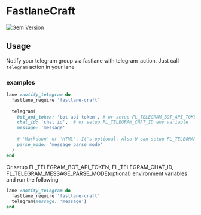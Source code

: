# FastlaneCraft

[![Gem Version](https://badge.fury.io/rb/fastlane-craft.svg)](https://badge.fury.io/rb/fastlane-craft)

## Usage

Notify your telegram group via fastlane with telegram_action.
Just call `telegram` action in your lane

### examples
```ruby
lane :notify_telegram do
  fastlane_require 'fastlane-craft'
 
  telegram(
    bot_api_token: 'bot api token', # or setup FL_TELEGRAM_BOT_API_TOKEN env variable
    chat_id: 'chat id',  # or setup FL_TELEGRAM_CHAT_ID env variable
    message: 'message'
  
    # 'Markdown' or 'HTML'. It's optional. Also U can setup FL_TELEGRAM_MESSAGE_PARSE_MODE env variable
    parse_mode: 'message parse mode'
  ) 
end
```

 Or setup FL_TELEGRAM_BOT_API_TOKEN, FL_TELEGRAM_CHAT_ID, FL_TELEGRAM_MESSAGE_PARSE_MODE(optional) environment variables and run the following

```ruby
lane :notify_telegram do
  fastlane_require 'fastlane-craft'
  telegram(message: 'message') 
end

```
